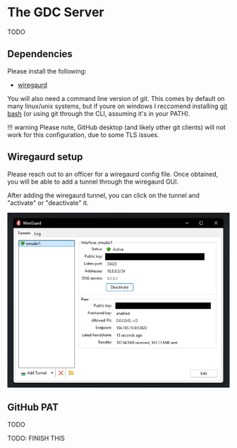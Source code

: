 # The GDC Server

TODO

## Dependencies

Please install the following:

- [wiregaurd](https://www.wireguard.com/)

You will also need a command line version of git. This comes by default on many linux/unix systems, but if youre on windows I reccomend installing [git bash](https://git-scm.com/downloads) (or using git through the CLI, assuming it's in your PATH).

!!! warning
    Please note, GitHub desktop (and likely other git clients) will not work for this configuration, due to some TLS issues.

## Wiregaurd setup

Please reach out to an officer for a wiregaurd config file. Once obtained, you will be able to add a tunnel through the wiregaurd GUI.

After adding the wiregaurd tunnel, you can click on the tunnel and "activate" or "deactivate" it.

![Wiregaurd GUI](/docs/assets/wiregaurd.png)

## GitHub PAT

TODO

TODO: FINISH THIS
